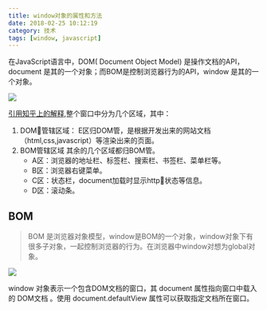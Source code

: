 ```yaml
---
title: window对象的属性和方法
date: 2018-02-25 10:12:19
category: 技术
tags: [window, javascript]
---
```


在JavaScript语言中，DOM( Document Object Model) 是操作文档的API，document 是其的一个对象；而BOM是控制浏览器行为的API，window 是其的一个对象。

![](https://pic4.zhimg.com/80/0c273417eb835e0700bbe2ea7ce4c4bb_hd.jpg)

[引用知乎上的解释](https://www.zhihu.com/question/33453164),整个窗口中分为几个区域，其中：

1. DOM管辖区域：
E区归DOM管，是根据开发出来的网站文档（html,css,javascript）等渲染出来的页面。
2. BOM管辖区域
其余的几个区域都归BOM管。
    - A区：浏览器的地址栏、标签栏、搜索栏、书签栏、菜单栏等。
    - B区：浏览器右键菜单。
    - C区：状态栏，document加载时显示http状态等信息。
    - D区：滚动条。
## BOM
>BOM 是浏览器对象模型，window是BOM的一个对象，window对象下有很多子对象，一起控制浏览器的行为。在浏览器中window对想为global对象。

![](https://pic3.zhimg.com/80/v2-818759383c05737f5c626d7cd634e8ee_hd.jpg)

window 对象表示一个包含DOM文档的窗口，其 document 属性指向窗口中载入的 DOM文档 。使用 document.defaultView 属性可以获取指定文档所在窗口。




